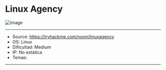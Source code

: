 # Linux Agency

![image](https://github.com/JoseVazquez101/Writteups/assets/111292579/c9f0044d-8fab-454d-87f6-7ea3fd1042bf)

***
- Source: https://tryhackme.com/room/linuxagency
- OS: Linux
- Dificultad: Medium
- IP: No estática
- Temas: 
***
